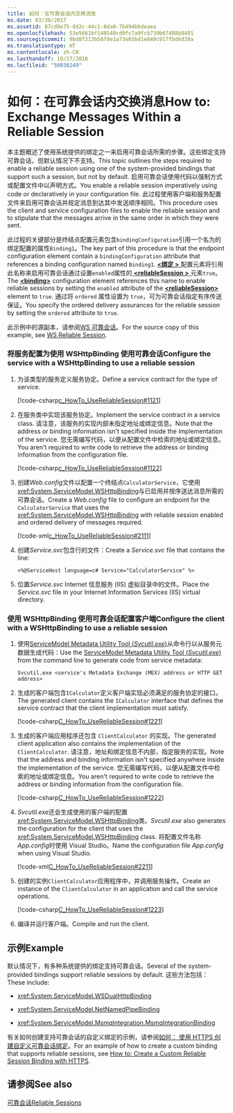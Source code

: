 ```yaml
---
title: 如何：在可靠会话内交换消息
ms.date: 03/30/2017
ms.assetid: 87cd0e75-dd2c-44c1-8da0-7b494bbdeaea
ms.openlocfilehash: 53e5661bf140540cd0fc7a9fcb739b67488b8491
ms.sourcegitcommit: 9bd8f213b50f0e1a73e03bd1e840c917fbd6d20a
ms.translationtype: HT
ms.contentlocale: zh-CN
ms.lasthandoff: 10/27/2018
ms.locfileid: "50038249"
---
```

# <a name="how-to-exchange-messages-within-a-reliable-session"></a><span data-ttu-id="7674e-102">如何：在可靠会话内交换消息</span><span class="sxs-lookup"><span data-stu-id="7674e-102">How to: Exchange Messages Within a Reliable Session</span></span>

<span data-ttu-id="7674e-103">本主题概述了使用系统提供的绑定之一来启用可靠会话所需的步骤。这些绑定支持可靠会话，但默认情况下不支持。</span><span class="sxs-lookup"><span data-stu-id="7674e-103">This topic outlines the steps required to enable a reliable session using one of the system-provided bindings that support such a session, but not by default.</span></span> <span data-ttu-id="7674e-104">启用可靠会话使用代码以强制方式或配置文件中以声明方式。</span><span class="sxs-lookup"><span data-stu-id="7674e-104">You enable a reliable session imperatively using code or declaratively in your configuration file.</span></span> <span data-ttu-id="7674e-105">此过程使用客户端和服务配置文件来启用可靠会话并规定消息到达其中发送顺序相同。</span><span class="sxs-lookup"><span data-stu-id="7674e-105">This procedure uses the client and service configuration files to enable the reliable session and to stipulate that the messages arrive in the same order in which they were sent.</span></span>

<span data-ttu-id="7674e-106">此过程的关键部分是终结点配置元素包含`bindingConfiguration`引用一个名为的绑定配置的属性`Binding1`。</span><span class="sxs-lookup"><span data-stu-id="7674e-106">The key part of this procedure is that the endpoint configuration element contain a `bindingConfiguration` attribute that references a binding configuration named `Binding1`.</span></span> <span data-ttu-id="7674e-107">[ **\<绑定 >** ](../../../../docs/framework/misc/binding.md)配置元素将引用此名称来启用可靠会话通过设置`enabled`属性的[ **\<reliableSession >** ](https://msdn.microsoft.com/library/9c93818a-7dfa-43d5-b3a1-1aafccf3a00b)元素`true`。</span><span class="sxs-lookup"><span data-stu-id="7674e-107">The [**\<binding>**](../../../../docs/framework/misc/binding.md) configuration element references this name to enable reliable sessions by setting the `enabled` attribute of the [**\<reliableSession>**](https://msdn.microsoft.com/library/9c93818a-7dfa-43d5-b3a1-1aafccf3a00b) element to `true`.</span></span> <span data-ttu-id="7674e-108">通过将 `ordered` 属性设置为 `true`，可为可靠会话指定有序传送保证。</span><span class="sxs-lookup"><span data-stu-id="7674e-108">You specify the ordered delivery assurances for the reliable session by setting the `ordered` attribute to `true`.</span></span>

<span data-ttu-id="7674e-109">此示例中的源副本，请参阅[WS 可靠会话](../../../../docs/framework/wcf/samples/ws-reliable-session.md)。</span><span class="sxs-lookup"><span data-stu-id="7674e-109">For the source copy of this example, see [WS Reliable Session](../../../../docs/framework/wcf/samples/ws-reliable-session.md).</span></span>

### <a name="configure-the-service-with-a-wshttpbinding-to-use-a-reliable-session"></a><span data-ttu-id="7674e-110">将服务配置为使用 WSHttpBinding 使用可靠会话</span><span class="sxs-lookup"><span data-stu-id="7674e-110">Configure the service with a WSHttpBinding to use a reliable session</span></span>

1. <span data-ttu-id="7674e-111">为该类型的服务定义服务协定。</span><span class="sxs-lookup"><span data-stu-id="7674e-111">Define a service contract for the type of service.</span></span>

   [!code-csharp[c_HowTo_UseReliableSession#1121](../../../../samples/snippets/csharp/VS_Snippets_CFX/c_howto_usereliablesession/cs/service.cs#1121)]

1. <span data-ttu-id="7674e-112">在服务类中实现该服务协定。</span><span class="sxs-lookup"><span data-stu-id="7674e-112">Implement the service contract in a service class.</span></span> <span data-ttu-id="7674e-113">请注意，该服务的实现内部未指定地址或绑定信息。</span><span class="sxs-lookup"><span data-stu-id="7674e-113">Note that the address or binding information isn't specified inside the implementation of the service.</span></span> <span data-ttu-id="7674e-114">您无需编写代码，以便从配置文件中检索的地址或绑定信息。</span><span class="sxs-lookup"><span data-stu-id="7674e-114">You aren't required to write code to retrieve the address or binding information from the configuration file.</span></span>

   [!code-csharp[c_HowTo_UseReliableSession#1122](../../../../samples/snippets/csharp/VS_Snippets_CFX/c_howto_usereliablesession/cs/service.cs#1122)]

1. <span data-ttu-id="7674e-115">创建*Web.config*文件以配置一个终结点`CalculatorService`，它使用<xref:System.ServiceModel.WSHttpBinding>与已启用并按序送达消息所需的可靠会话。</span><span class="sxs-lookup"><span data-stu-id="7674e-115">Create a *Web.config* file to configure an endpoint for the `CalculatorService` that uses the <xref:System.ServiceModel.WSHttpBinding> with reliable session enabled and ordered delivery of messages required.</span></span>

   [!code-xml[c_HowTo_UseReliableSession#2111](../../../../samples/snippets/csharp/VS_Snippets_CFX/c_howto_usereliablesession/common/web.config#2111)]

1. <span data-ttu-id="7674e-116">创建*Service.svc*包含行的文件：</span><span class="sxs-lookup"><span data-stu-id="7674e-116">Create a *Service.svc* file that contains the line:</span></span>

   ```
   <%@ServiceHost language=c# Service="CalculatorService" %>
   ```

1.  <span data-ttu-id="7674e-117">位置*Service.svc* Internet 信息服务 (IIS) 虚拟目录中的文件。</span><span class="sxs-lookup"><span data-stu-id="7674e-117">Place the *Service.svc* file in your Internet Information Services (IIS) virtual directory.</span></span>

### <a name="configure-the-client-with-a-wshttpbinding-to-use-a-reliable-session"></a><span data-ttu-id="7674e-118">使用 WSHttpBinding 使用可靠会话配置客户端</span><span class="sxs-lookup"><span data-stu-id="7674e-118">Configure the client with a WSHttpBinding to use a reliable session</span></span>

1. <span data-ttu-id="7674e-119">使用[ServiceModel Metadata Utility Tool (*Svcutil.exe*)](../../../../docs/framework/wcf/servicemodel-metadata-utility-tool-svcutil-exe.md)从命令行以从服务元数据生成代码：</span><span class="sxs-lookup"><span data-stu-id="7674e-119">Use the [ServiceModel Metadata Utility Tool (*Svcutil.exe*)](../../../../docs/framework/wcf/servicemodel-metadata-utility-tool-svcutil-exe.md) from the command line to generate code from service metadata:</span></span>

   ```console
   Svcutil.exe <service's Metadata Exchange (MEX) address or HTTP GET address>
   ```

1. <span data-ttu-id="7674e-120">生成的客户端包含`ICalculator`定义客户端实现必须满足的服务协定的接口。</span><span class="sxs-lookup"><span data-stu-id="7674e-120">The generated client contains the `ICalculator` interface that defines the service contract that the client implementation must satisfy.</span></span>

   [!code-csharp[C_HowTo_UseReliableSession#1221](../../../../samples/snippets/csharp/VS_Snippets_CFX/c_howto_usereliablesession/cs/client.cs#1221)]

1. <span data-ttu-id="7674e-121">生成的客户端应用程序还包含 `ClientCalculator` 的实现。</span><span class="sxs-lookup"><span data-stu-id="7674e-121">The generated client application also contains the implementation of the `ClientCalculator`.</span></span> <span data-ttu-id="7674e-122">请注意，地址和绑定信息不内部，指定服务的实现。</span><span class="sxs-lookup"><span data-stu-id="7674e-122">Note that the address and binding information isn't specified anywhere inside the implementation of the service.</span></span> <span data-ttu-id="7674e-123">您无需编写代码，以便从配置文件中检索的地址或绑定信息。</span><span class="sxs-lookup"><span data-stu-id="7674e-123">You aren't required to write code to retrieve the address or binding information from the configuration file.</span></span>

   [!code-csharp[C_HowTo_UseReliableSession#1222](../../../../samples/snippets/csharp/VS_Snippets_CFX/c_howto_usereliablesession/cs/client.cs#1222)]

1. <span data-ttu-id="7674e-124">*Svcutil.exe*还会生成使用的客户端的配置<xref:System.ServiceModel.WSHttpBinding>类。</span><span class="sxs-lookup"><span data-stu-id="7674e-124">*Svcutil.exe* also generates the configuration for the client that uses the <xref:System.ServiceModel.WSHttpBinding> class.</span></span> <span data-ttu-id="7674e-125">将配置文件名称*App.config*时使用 Visual Studio。</span><span class="sxs-lookup"><span data-stu-id="7674e-125">Name the configuration file *App.config* when using Visual Studio.</span></span>

   [!code-xml[C_HowTo_UseReliableSession#2211](../../../../samples/snippets/csharp/VS_Snippets_CFX/c_howto_usereliablesession/common/app.config#2211)]

1. <span data-ttu-id="7674e-126">创建的实例`ClientCalculator`应用程序中，并调用服务操作。</span><span class="sxs-lookup"><span data-stu-id="7674e-126">Create an instance of the `ClientCalculator` in an application and call the service operations.</span></span>

   [!code-csharp[C_HowTo_UseReliableSession#1223](../../../../samples/snippets/csharp/VS_Snippets_CFX/c_howto_usereliablesession/cs/client.cs#1223)]

1. <span data-ttu-id="7674e-127">编译并运行客户端。</span><span class="sxs-lookup"><span data-stu-id="7674e-127">Compile and run the client.</span></span>

## <a name="example"></a><span data-ttu-id="7674e-128">示例</span><span class="sxs-lookup"><span data-stu-id="7674e-128">Example</span></span>

<span data-ttu-id="7674e-129">默认情况下，有多种系统提供的绑定支持可靠会话。</span><span class="sxs-lookup"><span data-stu-id="7674e-129">Several of the system-provided bindings support reliable sessions by default.</span></span> <span data-ttu-id="7674e-130">这些方法包括：</span><span class="sxs-lookup"><span data-stu-id="7674e-130">These include:</span></span>

- <xref:System.ServiceModel.WSDualHttpBinding>

- <xref:System.ServiceModel.NetNamedPipeBinding>

- <xref:System.ServiceModel.MsmqIntegration.MsmqIntegrationBinding>

<span data-ttu-id="7674e-131">有关如何创建支持可靠会话的自定义绑定的示例，请参阅[如何： 使用 HTTPS 创建自定义可靠会话绑定](../../../../docs/framework/wcf/feature-details/how-to-create-a-custom-reliable-session-binding-with-https.md)。</span><span class="sxs-lookup"><span data-stu-id="7674e-131">For an example of how to create a custom binding that supports reliable sessions, see [How to: Create a Custom Reliable Session Binding with HTTPS](../../../../docs/framework/wcf/feature-details/how-to-create-a-custom-reliable-session-binding-with-https.md).</span></span>

## <a name="see-also"></a><span data-ttu-id="7674e-132">请参阅</span><span class="sxs-lookup"><span data-stu-id="7674e-132">See also</span></span>

[<span data-ttu-id="7674e-133">可靠会话</span><span class="sxs-lookup"><span data-stu-id="7674e-133">Reliable Sessions</span></span>](../../../../docs/framework/wcf/feature-details/reliable-sessions.md)
